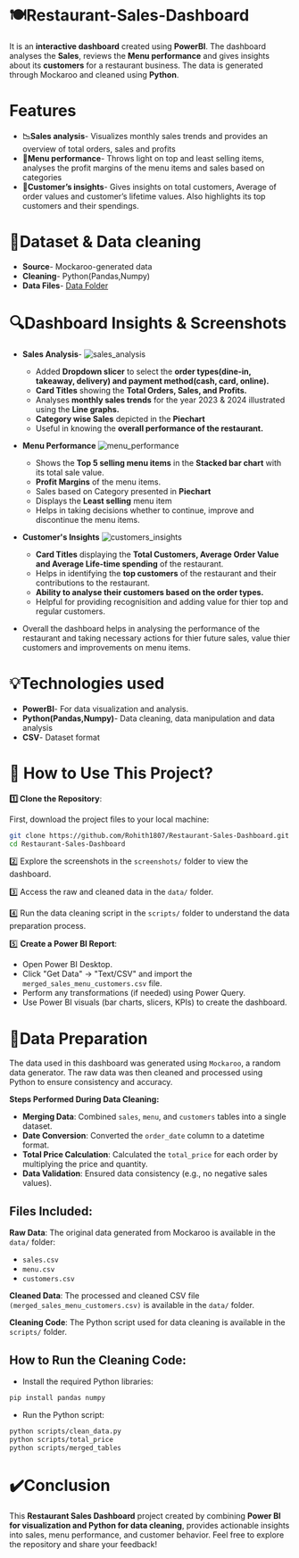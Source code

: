 # 🍽️Restaurant-Sales-Dashboard 
It is an **interactive dashboard** created using **PowerBI**. The dashboard analyses the **Sales**, reviews the **Menu performance** and gives insights about its **customers** for a restaurant business. The data is generated through Mockaroo and cleaned using **Python**.
# Features
- **📉Sales analysis**- Visualizes monthly sales trends and provides an overview of total orders, sales and profits
- **🍔Menu performance**- Throws light on top and least selling items, analyses the profit margins of the menu items and sales based on categories
- **👤Customer’s insights**- Gives insights on total customers, Average of order values and customer’s lifetime values. Also highlights its top customers and their spendings.
# 📂Dataset & Data cleaning
- **Source**- Mockaroo-generated data
- **Cleaning**- Python(Pandas,Numpy)
- **Data Files**- <a href=https://github.com/Rohith1807/Restaurant-Sales-Dashboard/tree/main/data>Data Folder</a>

# 🔍Dashboard Insights & Screenshots
- **Sales Analysis**-
	![sales_analysis](https://github.com/user-attachments/assets/979c64fa-c1ec-4c91-9f1a-acf53cce405a)
  - Added **Dropdown slicer** to select the **order types(dine-in, takeaway, delivery) and payment method(cash, card, online).**
  - **Card Titles** showing the **Total Orders, Sales, and Profits.**
  - Analyses **monthly sales trends** for the year 2023 & 2024 illustrated using the **Line graphs.**
  - **Category wise Sales** depicted in the **Piechart**
  - Useful in knowing the **overall performance of the restaurant.**

- **Menu Performance**
   ![menu_performance](https://github.com/user-attachments/assets/b4bab89f-65c5-44bc-83bd-84746f254c3b)
  - Shows the **Top 5 selling menu items** in the **Stacked bar chart** with its total sale value.
  - **Profit Margins** of the menu items.
  - Sales based on Category presented in **Piechart**
  - Displays the **Least selling** menu item
  - Helps in taking decisions whether to continue, improve and discontinue the menu items.
 
- **Customer's Insights**
  ![customers_insights](https://github.com/user-attachments/assets/76951cb6-f72a-48a7-8233-7a49ff1e10f9)
  - **Card Titles** displaying the **Total Customers, Average Order Value and Average Life-time spending** of the restaurant.
  - Helps in identifying the **top customers** of the restaurant and their contributions to the restaurant.
  - **Ability to analyse their customers based on the order types.**
  - Helpful for providing recognisition and adding value for thier top and regular customers.

- Overall the dashboard helps in analysing the performance of the restaurant and taking necessary actions for thier future sales, value thier customers and improvements on menu items.

# 💡Technologies used
- **PowerBI**- For data visualization and analysis.
- **Python(Pandas,Numpy)**- Data cleaning, data manipulation and data analysis
- **CSV**- Dataset format

# **🚀 How to Use This Project?**  

**1️⃣ Clone the Repository**:

First, download the project files to your local machine:  
```bash
git clone https://github.com/Rohith1807/Restaurant-Sales-Dashboard.git
cd Restaurant-Sales-Dashboard
```
2️⃣ Explore the screenshots in the `screenshots/` folder to view the dashboard.

3️⃣ Access the raw and cleaned data in the `data/` folder.

4️⃣ Run the data cleaning script in the `scripts/` folder to understand the data preparation process.

5️⃣ **Create a Power BI Report**:

- Open Power BI Desktop.
- Click "Get Data" → "Text/CSV" and import the `merged_sales_menu_customers.csv` file.
- Perform any transformations (if needed) using Power Query.
- Use Power BI visuals (bar charts, slicers, KPIs) to create the dashboard.

# 📝Data Preparation
The data used in this dashboard was generated using `Mockaroo`, a random data generator. The raw data was then cleaned and processed using Python to ensure consistency and accuracy.

**Steps Performed During Data Cleaning:**
- **Merging Data**: Combined `sales`, `menu`, and `customers` tables into a single dataset.
- **Date Conversion**: Converted the `order_date` column to a datetime format.
- **Total Price Calculation**: Calculated the `total_price` for each order by multiplying the price and quantity.
- **Data Validation**: Ensured data consistency (e.g., no negative sales values).

## Files Included:
**Raw Data**: The original data generated from Mockaroo is available in the `data/` folder:
- `sales.csv`
- `menu.csv`
- `customers.csv`

**Cleaned Data**: The processed and cleaned CSV file `(merged_sales_menu_customers.csv)` is available in the `data/` folder.

**Cleaning Code**: The Python script used for data cleaning is available in the `scripts/` folder.
## How to Run the Cleaning Code:
- Install the required Python libraries:
```bash
pip install pandas numpy
```
- Run the Python script:
```bash
python scripts/clean_data.py
python scripts/total_price
python scripts/merged_tables
```

# ✔️Conclusion
This **Restaurant Sales Dashboard** project created by combining **Power BI for visualization and Python for data cleaning**, provides actionable insights into sales, menu performance, and customer behavior. Feel free to explore the repository and share your feedback!
    

